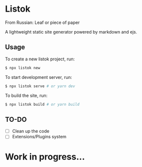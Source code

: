 # Listok
From Russian: Leaf or piece of paper

A lightweight static site generator powered by markdown and ejs.

## Usage
To create a new listok project, run:
```bash
$ npx listok new
```

To start development server, run:
```bash
$ npx listok serve # or yarn dev
```

To build the site, run:
```bash
$ npx listok build # or yarn build
```

## TO-DO
- [ ] Clean up the code
- [ ] Extensions/Plugins system

# Work in progress...